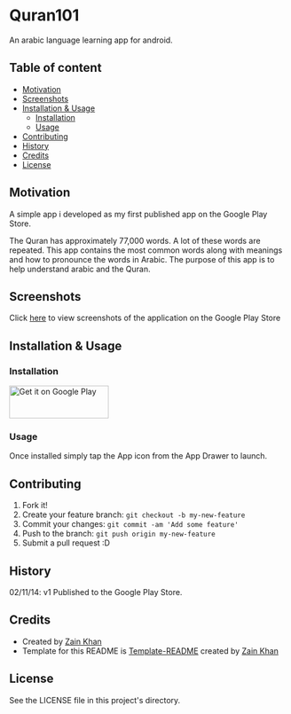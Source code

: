# Quran101
An arabic language learning app for android. 

## Table of content

- [Motivation](#motivation)
- [Screenshots](#screenshots)
- [Installation & Usage](#installation--usage)
    - [Installation](#installation)
    - [Usage](#usage)
- [Contributing](#contributing)
- [History](#history)
- [Credits](#credits)
- [License](#license)

## Motivation
A simple app i developed as my first published app on the Google Play Store.

The Quran has approximately 77,000 words. A lot of these words are repeated. This app contains the most common words along with meanings and how to pronounce the words in Arabic. The purpose of this app is to help understand arabic and the Quran.

## Screenshots
Click <a href="https://play.google.com/store/apps/details?id=com.iamzain.quran101&hl=en&utm_source=global_co&utm_medium=prtnr&utm_content=Mar2515&utm_campaign=PartBadge&pcampaignid=MKT-Other-global-all-co-prtnr-py-PartBadge-Mar2515-1">here</a> to view screenshots of the application on the Google Play Store

## Installation & Usage

### Installation
<a href="https://play.google.com/store/apps/details?id=com.iamzain.quran101&hl=en&utm_source=global_co&utm_medium=prtnr&utm_content=Mar2515&utm_campaign=PartBadge&pcampaignid=MKT-Other-global-all-co-prtnr-py-PartBadge-Mar2515-1"><img alt="Get it on Google Play" height="59" width="179" src="https://play.google.com/intl/en_us/badges/images/generic/en-play-badge-border.png" /></a>

### Usage
Once installed simply tap the App icon from the App Drawer to launch.

## Contributing
1. Fork it!
2. Create your feature branch: `git checkout -b my-new-feature`
3. Commit your changes: `git commit -am 'Add some feature'`
4. Push to the branch: `git push origin my-new-feature`
5. Submit a pull request :D

## History
02/11/14: v1 Published to the Google Play Store.

## Credits
- Created by <a href="https://iamzain.com">Zain Khan</a>
- Template for this README is <a href="https://github.com/gitzain/template-README">Template-README</a> created by <a href="https://iamzain.com">Zain Khan</a>

## License
See the LICENSE file in this project's directory.
